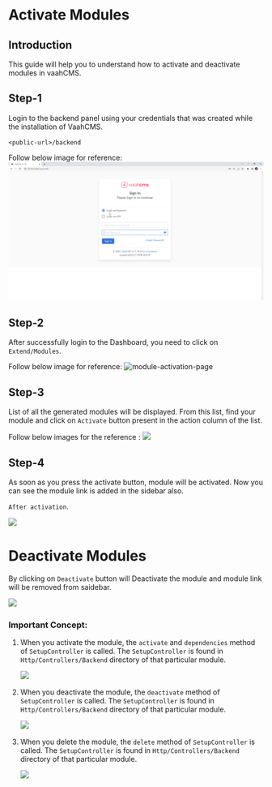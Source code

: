 # Activate Modules

## Introduction
This guide will help you to understand how to activate and deactivate modules in vaahCMS.


## Step-1
Login to the backend panel using your credentials that was created while the installation of VaahCMS.
```http request
<public-url>/backend
```
Follow below image for reference:
<img src="/images/vaahcms-backend-login.png" alt="backend-login">

## Step-2
After successfully login to the Dashboard, you need to click on `Extend/Modules`.

Follow below image for reference:
<img src="/images/activate-module-1.png" alt="module-activation-page">

## Step-3
List of all the generated modules will be displayed. From this list,
find your module and click on `Activate` button present in the action column of the list. 

Follow below images for the reference :
<img src="/images/module.png">

## Step-4
As soon as you press the activate button, module will be activated. Now you can see the module link is added in the 
sidebar also.

`After activation`.

<img src="/images/activate-module.png">


# Deactivate Modules

By clicking on `Deactivate` button will Deactivate the module and module link will be removed from saidebar.

<img src="/images/deactivate-btn.png">

### Important Concept:
1. When you activate the module, the `activate` and `dependencies` method of `SetupController` is called.
   The `SetupController` is found in `Http/Controllers/Backend` directory of that particular module.   

   <img src="/images/activate-method.png">


2. When you deactivate the module, the `deactivate` method of `SetupController` is called.
   The `SetupController` is found in `Http/Controllers/Backend` directory of that particular module.   

    <img src="/images/deactivate-method.png">

3. When you delete the module, the `delete` method of `SetupController` is called.
   The `SetupController` is found in `Http/Controllers/Backend` directory of that particular module.   

    <img src="/images/delete-method.png">
